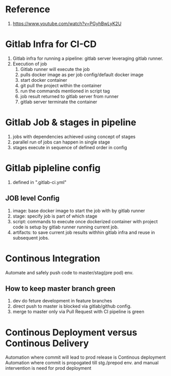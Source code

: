 # Reference
1. https://www.youtube.com/watch?v=PGyhBwLyK2U

# Gitlab Infra for CI-CD 
1. Gitlab infra for running a pipeline: gitlab server leveraging gitlab runner.
2. Execution of job
    1. Gitlab runner will execute the job
    2. pulls docker image as per job config/default docker image
    3. start docker container
    4. git pull the project within the container
    5. run the commands mentioned in script tag
    6. job result returned to gitlab server from runner
    7. gitlab server terminate the container

# Gitlab Job & stages in pipeline
1. jobs with dependencies achieved using concept of stages
2. parallel run of jobs can happen in single stage
3. stages execute in sequence of defined order in config
   
# Gitlab pipleline config
1. defined in ".gitlab-ci.yml"

## JOB level Config
1. image: base docker image to start the job with by gitlab runner
2. stage: specify job is part of which stage
3. script: commands to execute once dockerized container with project code is setup by gitlab runner running current job.
4. artifacts: to save current job results withhin gitlab infra and reuse in subsequent jobs.

# Continous Integration
Automate and safely push code to master/stag(pre pod) env. 

## How to keep master branch green
1. dev do feture development in feature branches
2. direct push to master is blocked via gitlab/github config.
3. merge to master only via Pull Request with CI pipeline is green

# Continous Deployment versus Continous Delivery
Automation where commit will lead to prod release is Continous deployment
Automation where commit is propogated till stg./prepod env. and manual intervention is need for prod deployment

